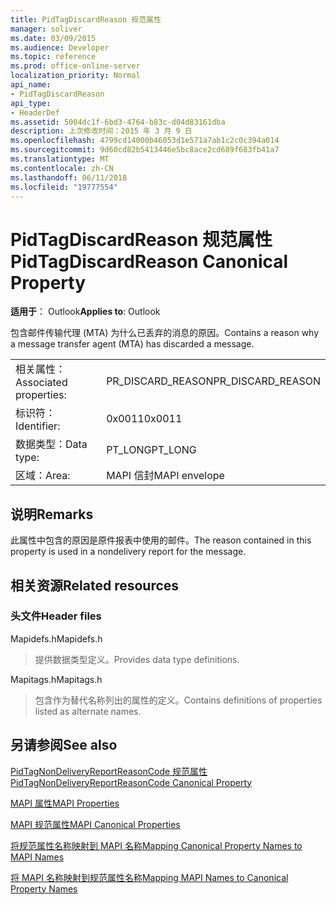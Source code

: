 ```yaml
---
title: PidTagDiscardReason 规范属性
manager: soliver
ms.date: 03/09/2015
ms.audience: Developer
ms.topic: reference
ms.prod: office-online-server
localization_priority: Normal
api_name:
- PidTagDiscardReason
api_type:
- HeaderDef
ms.assetid: 5004dc1f-6bd3-4764-b83c-d04d83161dba
description: 上次修改时间：2015 年 3 月 9 日
ms.openlocfilehash: 4799cd14000b46053d1e571a7ab1c2c0c394a014
ms.sourcegitcommit: 9d60cd82b5413446e5bc8ace2cd689f683fb41a7
ms.translationtype: MT
ms.contentlocale: zh-CN
ms.lasthandoff: 06/11/2018
ms.locfileid: "19777554"
---
```

# <a name="pidtagdiscardreason-canonical-property"></a><span data-ttu-id="d3eb0-103">PidTagDiscardReason 规范属性</span><span class="sxs-lookup"><span data-stu-id="d3eb0-103">PidTagDiscardReason Canonical Property</span></span>

  
  
<span data-ttu-id="d3eb0-104">**适用于**： Outlook</span><span class="sxs-lookup"><span data-stu-id="d3eb0-104">**Applies to**: Outlook</span></span> 
  
<span data-ttu-id="d3eb0-105">包含邮件传输代理 (MTA) 为什么已丢弃的消息的原因。</span><span class="sxs-lookup"><span data-stu-id="d3eb0-105">Contains a reason why a message transfer agent (MTA) has discarded a message.</span></span> 
  
|||
|:-----|:-----|
|<span data-ttu-id="d3eb0-106">相关属性：</span><span class="sxs-lookup"><span data-stu-id="d3eb0-106">Associated properties:</span></span>  <br/> |<span data-ttu-id="d3eb0-107">PR_DISCARD_REASON</span><span class="sxs-lookup"><span data-stu-id="d3eb0-107">PR_DISCARD_REASON</span></span>  <br/> |
|<span data-ttu-id="d3eb0-108">标识符：</span><span class="sxs-lookup"><span data-stu-id="d3eb0-108">Identifier:</span></span>  <br/> |<span data-ttu-id="d3eb0-109">0x0011</span><span class="sxs-lookup"><span data-stu-id="d3eb0-109">0x0011</span></span>  <br/> |
|<span data-ttu-id="d3eb0-110">数据类型：</span><span class="sxs-lookup"><span data-stu-id="d3eb0-110">Data type:</span></span>  <br/> |<span data-ttu-id="d3eb0-111">PT_LONG</span><span class="sxs-lookup"><span data-stu-id="d3eb0-111">PT_LONG</span></span>  <br/> |
|<span data-ttu-id="d3eb0-112">区域：</span><span class="sxs-lookup"><span data-stu-id="d3eb0-112">Area:</span></span>  <br/> |<span data-ttu-id="d3eb0-113">MAPI 信封</span><span class="sxs-lookup"><span data-stu-id="d3eb0-113">MAPI envelope</span></span>  <br/> |
   
## <a name="remarks"></a><span data-ttu-id="d3eb0-114">说明</span><span class="sxs-lookup"><span data-stu-id="d3eb0-114">Remarks</span></span>

<span data-ttu-id="d3eb0-115">此属性中包含的原因是原件报表中使用的邮件。</span><span class="sxs-lookup"><span data-stu-id="d3eb0-115">The reason contained in this property is used in a nondelivery report for the message.</span></span>
  
## <a name="related-resources"></a><span data-ttu-id="d3eb0-116">相关资源</span><span class="sxs-lookup"><span data-stu-id="d3eb0-116">Related resources</span></span>

### <a name="header-files"></a><span data-ttu-id="d3eb0-117">头文件</span><span class="sxs-lookup"><span data-stu-id="d3eb0-117">Header files</span></span>

<span data-ttu-id="d3eb0-118">Mapidefs.h</span><span class="sxs-lookup"><span data-stu-id="d3eb0-118">Mapidefs.h</span></span>
  
> <span data-ttu-id="d3eb0-119">提供数据类型定义。</span><span class="sxs-lookup"><span data-stu-id="d3eb0-119">Provides data type definitions.</span></span>
    
<span data-ttu-id="d3eb0-120">Mapitags.h</span><span class="sxs-lookup"><span data-stu-id="d3eb0-120">Mapitags.h</span></span>
  
> <span data-ttu-id="d3eb0-121">包含作为替代名称列出的属性的定义。</span><span class="sxs-lookup"><span data-stu-id="d3eb0-121">Contains definitions of properties listed as alternate names.</span></span>
    
## <a name="see-also"></a><span data-ttu-id="d3eb0-122">另请参阅</span><span class="sxs-lookup"><span data-stu-id="d3eb0-122">See also</span></span>



[<span data-ttu-id="d3eb0-123">PidTagNonDeliveryReportReasonCode 规范属性</span><span class="sxs-lookup"><span data-stu-id="d3eb0-123">PidTagNonDeliveryReportReasonCode Canonical Property</span></span>](pidtagnondeliveryreportreasoncode-canonical-property.md)


[<span data-ttu-id="d3eb0-124">MAPI 属性</span><span class="sxs-lookup"><span data-stu-id="d3eb0-124">MAPI Properties</span></span>](mapi-properties.md)
  
[<span data-ttu-id="d3eb0-125">MAPI 规范属性</span><span class="sxs-lookup"><span data-stu-id="d3eb0-125">MAPI Canonical Properties</span></span>](mapi-canonical-properties.md)
  
[<span data-ttu-id="d3eb0-126">将规范属性名称映射到 MAPI 名称</span><span class="sxs-lookup"><span data-stu-id="d3eb0-126">Mapping Canonical Property Names to MAPI Names</span></span>](mapping-canonical-property-names-to-mapi-names.md)
  
[<span data-ttu-id="d3eb0-127">将 MAPI 名称映射到规范属性名称</span><span class="sxs-lookup"><span data-stu-id="d3eb0-127">Mapping MAPI Names to Canonical Property Names</span></span>](mapping-mapi-names-to-canonical-property-names.md)

